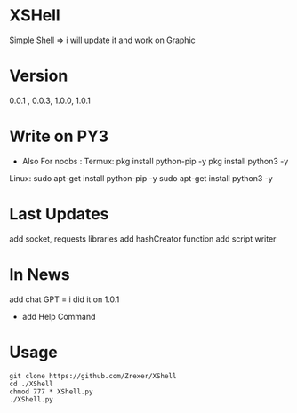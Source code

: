 # XSHell
Simple Shell => i will update it and work on Graphic

# Version
0.0.1 , 0.0.3, 1.0.0, 1.0.1

# Write on PY3
+ Also For noobs :
Termux:
pkg install python-pip -y
pkg install python3 -y

Linux:
sudo apt-get install python-pip -y
sudo apt-get install python3 -y

# Last Updates
add socket, requests libraries
add hashCreator function
add script writer

# In News
add chat GPT = i did it on 1.0.1

+ add Help Command

# Usage
```
git clone https://github.com/Zrexer/XShell
cd ./XShell
chmod 777 * XShell.py
./XShell.py
```
